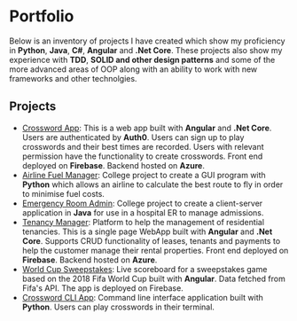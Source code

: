 # Portfolio
Below is an inventory of projects I have created which show my proficiency in __Python__, __Java__, __C#__, __Angular__ and __.Net Core__. These projects also show my experience with __TDD__, __SOLID and other design patterns__ and some of the more advanced areas of OOP along with an ability to work with new frameworks and other technolgies.


## Projects
- [Crossword App](https://github.com/TLohan/angular-crossword-app): This is a web app built with __Angular__ and __.Net Core__. Users are authenticated by __Auth0__. Users can sign up to play crosswords and their best times are recorded. Users with relevant permission have the functionality to create crosswords. Front end deployed on __Firebase__. Backend hosted on __Azure__.
- [Airline Fuel Manager](https://github.com/TLohan/airline-fuel-manager): College project to create a GUI program with __Python__ which allows an airline to calculate the best route to fly in order to minimise fuel costs. 
- [Emergency Room Admin](https://github.com/TLohan/PatientSchedulerClient): College project to create a client-server application in __Java__ for use in a hospital ER to manage admissions. 
- [Tenancy Manager](https://github.com/TLohan/tenancy-manager-client): Platform to help the management of residential tenancies.  This is a single page WebApp built with __Angular__ and __.Net Core__. Supports CRUD functionality of leases, tenants and payments to help the customer manage their rental properties.  Front end deployed on __Firebase__. Backend hosted on __Azure__.
- [World Cup Sweepstakes](https://github.com/TLohan/fantasy-world-cup): Live scoreboard for a sweepstakes game based on the 2018 Fifa World Cup built with __Angular__. Data fetched from Fifa's API. The app is deployed on Firebase.
- [Crossword CLI App](https://github.com/TLohan/crossword-app): Command line interface application built with __Python__. Users can play crosswords in their terminal.
